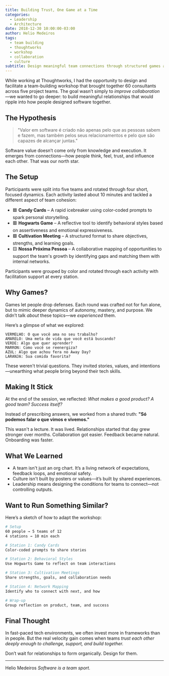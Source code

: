 ```yaml
---
title: Building Trust, One Game at a Time
categories:
  - Leadership
  - Architecture
date: 2018-12-30 10:00:00-03:00
author: Helio Medeiros
tags:
  - team building
  - thoughtworks
  - workshop
  - collaboration
  - culture
subtitle: Design meaningful team connections through structured games and activities—proven workshop format that builds trust, psychological safety, and lasting relationships across distributed teams
---
```


While working at Thoughtworks, I had the opportunity to design and facilitate a team-building workshop that brought together 60 consultants across five project teams. The goal wasn’t simply to _improve collaboration_—we wanted to go deeper: to build meaningful relationships that would ripple into how people designed software together.

## The Hypothesis

> "Valor em software é criado não apenas pelo que as pessoas sabem e fazem, mas também pelos seus relacionamentos e pelo que são capazes de alcançar juntas."

Software value doesn’t come only from knowledge and execution. It emerges from connections—how people think, feel, trust, and influence each other. That was our north star.

## The Setup

Participants were split into five teams and rotated through four short, focused dynamics. Each activity lasted about 10 minutes and tackled a different aspect of team cohesion:

- 🟦 **Candy Cards** – A rapid icebreaker using color-coded prompts to spark personal storytelling.
- 🟥 **Hogwarts Game** – A reflective tool to identify behavioral styles based on assertiveness and emotional expressiveness.
- 🟩 **Cultivation Meeting** – A structured format to share objectives, strengths, and learning goals.
- 🟨 **Nossa Próxima Pessoa** – A collaborative mapping of opportunities to support the team's growth by identifying gaps and matching them with internal networks.

Participants were grouped by color and rotated through each activity with facilitation support at every station.

## Why Games?

Games let people drop defenses. Each round was crafted not for fun alone, but to mimic deeper dynamics of autonomy, mastery, and purpose. We didn’t talk _about_ these topics—we _experienced_ them.

Here’s a glimpse of what we explored:

```text
VERMELHO: O que você ama no seu trabalho?
AMARELO: Uma meta de vida que você está buscando?
VERDE: Algo que quer aprender?
MARRON: Como você se reenergiza?
AZUL: Algo que achou fera no Away Day?
LARANJA: Sua comida favorita?
```

These weren't trivial questions. They invited stories, values, and intentions—unearthing what people bring beyond their tech skills.

## Making It Stick

At the end of the session, we reflected: _What makes a good product? A good team? Success itself?_

Instead of prescribing answers, we worked from a shared truth: **"Só podemos falar o que vimos e vivemos."**

This wasn't a lecture. It was lived. Relationships started that day grew stronger over months. Collaboration got easier. Feedback became natural. Onboarding was faster.

## What We Learned

- A team isn't just an org chart. It’s a living network of expectations, feedback loops, and emotional safety.
- Culture isn't built by posters or values—it’s built by shared experiences.
- Leadership means designing the conditions for teams to connect—not controlling outputs.

## Want to Run Something Similar?

Here’s a sketch of how to adapt the workshop:

```bash
# Setup
60 people → 5 teams of 12
4 stations → 10 min each

# Station 1: Candy Cards
Color-coded prompts to share stories

# Station 2: Behavioral Styles
Use Hogwarts Game to reflect on team interactions

# Station 3: Cultivation Meetings
Share strengths, goals, and collaboration needs

# Station 4: Network Mapping
Identify who to connect with next, and how

# Wrap-up
Group reflection on product, team, and success
```

## Final Thought

In fast-paced tech environments, we often invest more in frameworks than in people. But the real velocity gain comes when teams _trust each other deeply enough to challenge, support, and build together._

Don’t wait for relationships to form organically. Design for them.

---

Helio Medeiros
_Software is a team sport._
